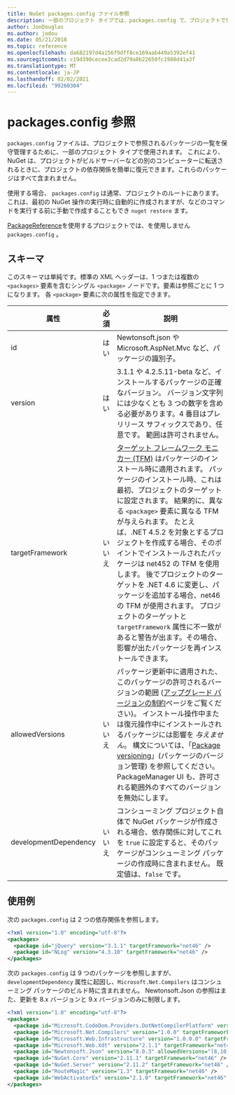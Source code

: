 ```yaml
---
title: NuGet packages.config ファイル参照
description: 一部のプロジェクト タイプでは、packages.config で、プロジェクトで使用される NuGet パッケージの一覧が保守管理されます。
author: JonDouglas
ms.author: jodou
ms.date: 05/21/2018
ms.topic: reference
ms.openlocfilehash: da682197d4a156f9dff8ce169aab449a5392ef41
ms.sourcegitcommit: c19d398cecee3cad2d79a8b22650fc1988d41a3f
ms.translationtype: MT
ms.contentlocale: ja-JP
ms.lasthandoff: 02/02/2021
ms.locfileid: "99260304"
---
```

# <a name="packagesconfig-reference"></a>packages.config 参照

`packages.config` ファイルは、プロジェクトで参照されるパッケージの一覧を保守管理するために、一部のプロジェクト タイプで使用されます。 これにより、NuGet は、プロジェクトがビルドサーバーなどの別のコンピューターに転送されるときに、プロジェクトの依存関係を簡単に復元できます。これらのパッケージはすべて含まれません。

使用する場合、 `packages.config` は通常、プロジェクトのルートにあります。 これは、最初の NuGet 操作の実行時に自動的に作成されますが、などのコマンドを実行する前に手動で作成することもでき `nuget restore` ます。

[PackageReference](../consume-packages/Package-References-in-Project-Files.md)を使用するプロジェクトでは、を使用しません `packages.config` 。

## <a name="schema"></a>スキーマ

このスキーマは単純です。標準の XML ヘッダーは、1 つまたは複数の `<packages>` 要素を含むシングル `<package>` ノードです。要素は参照ごとに 1 つになります。 各 `<package>` 要素に次の属性を指定できます。

| 属性 | 必須 | 説明 |
| --- | --- | --- |
| id | はい | Newtonsoft.json や Microsoft.AspNet.Mvc など、パッケージの識別子。 | 
| version | はい | 3.1.1 や 4.2.5.11-beta など、インストールするパッケージの正確なバージョン。 バージョン文字列には少なくとも 3 つの数字を含める必要があります。4 番目はプレリリース サフィックスであり、任意です。 範囲は許可されません。 | 
| targetFramework | いいえ | [ターゲット フレームワーク モニカー (TFM)](target-frameworks.md) はパッケージのインストール時に適用されます。 パッケージのインストール時、これは最初、プロジェクトのターゲットに設定されます。 結果的に、異なる `<package>` 要素に異なる TFM が与えられます。 たとえば、.NET 4.5.2 を対象とするプロジェクトを作成する場合、そのポイントでインストールされたパッケージは net452 の TFM を使用します。 後でプロジェクトのターゲットを .NET 4.6 に変更し、パッケージを追加する場合、net46 の TFM が使用されます。 プロジェクトのターゲットと `targetFramework` 属性に不一致があると警告が出ます。その場合、影響が出たパッケージを再インストールできます。 | 
| allowedVersions | いいえ | パッケージ更新中に適用された、このパッケージの許可されるバージョンの範囲 ([アップグレード バージョンの制約](../consume-packages/reinstalling-and-updating-packages.md#constraining-upgrade-versions)ページをご覧ください)。 インストール操作中または復元操作中にインストールされるパッケージには影響を *与えません*。 構文については、「[Package versioning](../concepts/package-versioning.md#version-ranges)」(パッケージのバージョン管理) を参照してください。 PackageManager UI も、許可される範囲外のすべてのバージョンを無効にします。 | 
| developmentDependency | いいえ | コンシューミング プロジェクト自体で NuGet パッケージが作成される場合、依存関係に対してこれを `true` に設定すると、そのパッケージがコンシューミング パッケージの作成時に含まれません。 既定値は、`false` です。 | 

## <a name="examples"></a>使用例

次の `packages.config` は 2 つの依存関係を参照します。

```xml
<?xml version="1.0" encoding="utf-8"?>
<packages>
  <package id="jQuery" version="3.1.1" targetFramework="net46" />
  <package id="NLog" version="4.3.10" targetFramework="net46" />
</packages>
```

次の `packages.config` は 9 つのパッケージを参照しますが、`developmentDependency` 属性に起因し、`Microsoft.Net.Compilers` はコンシューミング パッケージのビルド時に含まれません。 Newtonsoft.Json の参照はまた、更新を 8.x バージョンと 9.x バージョンのみに制限します。

```xml
<?xml version="1.0" encoding="utf-8"?>
<packages>
  <package id="Microsoft.CodeDom.Providers.DotNetCompilerPlatform" version="1.0.0" targetFramework="net46" />
  <package id="Microsoft.Net.Compilers" version="1.0.0" targetFramework="net46" developmentDependency="true" />
  <package id="Microsoft.Web.Infrastructure" version="1.0.0.0" targetFramework="net46" />
  <package id="Microsoft.Web.Xdt" version="2.1.1" targetFramework="net46" />
  <package id="Newtonsoft.Json" version="8.0.3" allowedVersions="[8,10)" targetFramework="net46" />
  <package id="NuGet.Core" version="2.11.1" targetFramework="net46" />
  <package id="NuGet.Server" version="2.11.2" targetFramework="net46" />
  <package id="RouteMagic" version="1.3" targetFramework="net46" />
  <package id="WebActivatorEx" version="2.1.0" targetFramework="net46" />
</packages>
```
